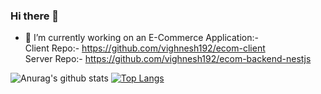 ### Hi there 👋

- 🔭 I’m currently working on an E-Commerce Application:- <br />
  Client Repo:- https://github.com/vighnesh192/ecom-client <br />
  Server Repo:- https://github.com/vighnesh192/ecom-backend-nestjs <br /> 
  
![Anurag's github stats](https://github-readme-stats.vercel.app/api?username=vighnesh192&show_icons=true&count_private=true&hide=stars&include_all_commits=true&theme=dark)
[![Top Langs](https://github-readme-stats.vercel.app/api/top-langs/?username=vighnesh192&layout=compact&theme=dark)](https://github.com/anuraghazra/github-readme-stats)

<!--
**vighnesh192/vighnesh192** is a ✨ _special_ ✨ repository because its `README.md` (this file) appears on your GitHub profile.

Here are some ideas to get you started:

- 🔭 I’m currently working on Project Showcase (https://github.com/vighnesh192/project-showcase-client)
- 🌱 I’m currently learning ...
- 👯 I’m looking to collaborate on ...
- 🤔 I’m looking for help with ...
- 💬 Ask me about ...
- 📫 How to reach me: ...
- 😄 Pronouns: ...
- ⚡ Fun fact: ...
-->

